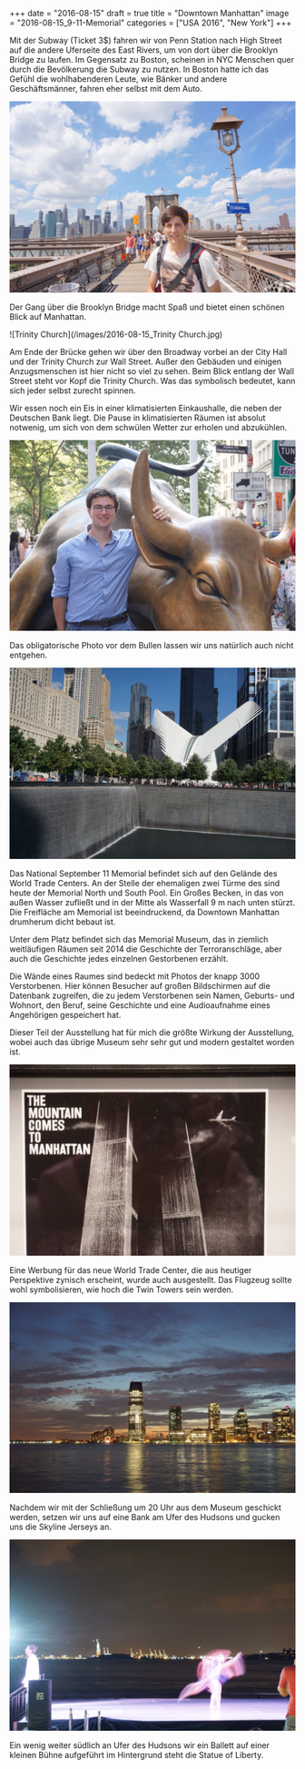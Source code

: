 +++
date = "2016-08-15"
draft = true
title = "Downtown Manhattan"
image = "2016-08-15_9-11-Memorial"
categories = ["USA 2016", "New York"]
+++

Mit der Subway (Ticket 3$) fahren wir 
von Penn Station nach
High Street auf die andere Uferseite des
East Rivers, um von dort über
die Brooklyn Bridge zu laufen. 
Im Gegensatz zu Boston, scheinen in NYC
Menschen quer durch die Bevölkerung
die Subway zu nutzen. 
In Boston hatte ich das Gefühl die
wohlhabenderen Leute, wie Bänker und andere
Geschäftsmänner, fahren eher selbst mit dem Auto. 

![Brooklyn Bridge](/images/2016-08-15_Brooklyn-Bridge.jpg)

Der Gang über die Brooklyn Bridge
macht Spaß und bietet einen schönen Blick
auf Manhattan. 

![Trinity Church](/images/2016-08-15_Trinity Church.jpg)

Am Ende der Brücke gehen wir
über den Broadway vorbei an der City Hall und der Trinity Church
zur Wall Street.
Außer den Gebäuden und einigen Anzugsmenschen
ist hier nicht so viel zu sehen. 
Beim Blick entlang der Wall Street steht vor 
Kopf die Trinity Church.
Was das symbolisch bedeutet, 
kann sich jeder selbst zurecht spinnen. 

Wir essen noch ein Eis in einer 
klimatisierten Einkaushalle, die neben der
Deutschen Bank liegt.
Die Pause in klimatisierten Räumen ist absolut notwenig, um sich von dem schwülen Wetter
zur erholen und abzukühlen. 

![Bull](/images/2016-08-15_Bull.jpg)

Das obligatorische Photo vor dem Bullen
lassen wir uns natürlich auch nicht entgehen. 

![Ground Zero](/images/2016-08-15_Ground-Zero-Memorial.jpg)

Das National September 11 Memorial befindet 
sich auf den Gelände des World Trade Centers. An der Stelle der ehemaligen zwei Türme des
sind heute der Memorial North und South Pool. 
Ein Großes Becken, in das von außen Wasser 
zufließt und in der Mitte als Wasserfall
9 m nach unten stürzt. 
Die Freifläche am Memorial ist beeindruckend,
da Downtown Manhattan drumherum dicht bebaut ist. 

Unter dem Platz befindet sich das Memorial 
Museum, das in ziemlich weitläufigen Räumen
seit 2014 
die Geschichte der Terroranschläge, aber auch die Geschichte jedes einzelnen Gestorbenen erzählt. 

Die Wände eines Raumes sind bedeckt mit
Photos der knapp 3000 Verstorbenen. 
Hier können Besucher auf großen Bildschirmen
auf die Datenbank zugreifen, 
die zu jedem Verstorbenen sein Namen,
Geburts- und Wohnort, den Beruf, seine
Geschichte und eine Audioaufnahme eines
Angehörigen gespeichert hat. 

Dieser Teil der Ausstellung hat für mich
die größte Wirkung der Ausstellung,
wobei auch das übrige Museum sehr sehr gut
und modern gestaltet worden ist. 

![Werbung](/images/2016-08-15_The-Mountain-Comes-To-Manhattan.jpg)

Eine Werbung für das neue World Trade Center, die aus heutiger Perspektive zynisch erscheint, wurde auch ausgestellt. 
Das Flugzeug sollte wohl symbolisieren,
wie hoch die Twin Towers sein werden. 

![Skyline Jersey](/images/2016-08-15_Skyline-Jersey.jpg)

Nachdem wir mit der Schließung um 20 Uhr
aus dem Museum geschickt werden, 
setzen wir uns auf eine Bank am Ufer des 
Hudsons und gucken uns die Skyline
Jerseys an. 

![Ballett](/images/2016-08-15_Ballett.jpg)

Ein wenig weiter südlich an Ufer des Hudsons 
wir ein Ballett auf einer kleinen Bühne 
aufgeführt im Hintergrund steht die Statue of Liberty. 


